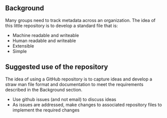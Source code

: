 ## Background

Many groups need to track metadata across an organization.  The idea
of this little repository is to develop a standard file that is:

- Machine readable and writeable
- Human readable and writeable
- Extensible
- Simple

## Suggested use of the repository

The idea of using a GitHub repository is to capture ideas and develop a
straw man file format and documentation to meet the requirements described
in the Background section.

- Use github issues (and not email) to discuss ideas
- As issues are addressed, make changes to associated repository
files to implement the required changes
